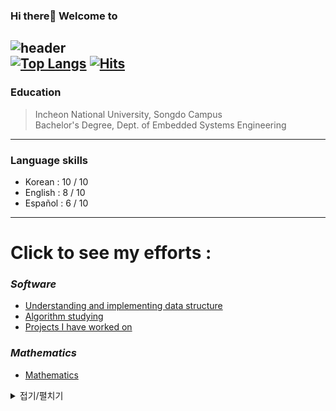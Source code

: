 <!--
**vacu9708/vacu9708** is a ✨ _special_ ✨ repository because its `README.md` (this file) appears on your GitHub profile.

Here are some ideas to get you started:

- 🔭 I’m currently working on ...
- 🌱 I’m currently learning ...
- 👯 I’m looking to collaborate on ...
- 🤔 I’m looking for help with ...
- 💬 Ask me about ...
- 📫 How to reach me: ...
- 😄 Pronouns: ...
- ⚡ Fun fact: ...
-->

### Hi there👋 Welcome to<br/>

![header](https://capsule-render.vercel.app/api?type=wave&color=auto&height=300&section=header&text=Youngsik's%20efforts&fontSize=90)<br/>
[![Top Langs](https://github-readme-stats.vercel.app/api/top-langs/?username=vacu9708)](https://github.com/anuraghazra/github-readme-stats) [![Hits](https://hits.seeyoufarm.com/api/count/incr/badge.svg?url=https%3A%2F%2Fgithub.com%2Fvacu9708&count_bg=%2379C83D&title_bg=%23555555&icon=&icon_color=%23E7E7E7&title=hits&edge_flat=false)](https://hits.seeyoufarm.com)
---
### Education
>Incheon National University, Songdo Campus<br/>
>Bachelor's Degree, Dept. of Embedded Systems Engineering
---
### Language skills
* Korean : 10 / 10
* English : 8 / 10
* Español : 6 / 10
---
# Click to see my efforts :
### *Software*
* [Understanding and implementing data structure]()
* [Algorithm studying]()
* [Projects I have worked on](https://github.com/vacu9708/Projects)

### *Mathematics*
* [Mathematics]()

<details markdown="1">
<summary>접기/펼치기</summary>

<!--summary 아래 빈칸 공백 두고 내용을 적는공간-->

</details>
